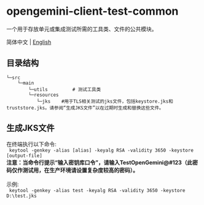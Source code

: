 # opengemini-client-test-common
一个用于存放单元或集成测试所需的工具类、文件的公共模块。

简体中文 | [English](README.md)

## 目录结构
```
└─src
    └─main
        └─utils         # 测试工具类
        └─resources
           └─jks    #用于TLS相关测试的jks文件，包括keystore.jks和truststore.jks。请参阅“生成JKS文件”以在过期时生成和替换这些文件。
```

## 生成JKS文件
在终端执行以下命令:
<br>
` keytool -genkey -alias [alias] -keyalg RSA -validity 3650 -keystore [output-file]`
<br>
**注意：当命令行提示“输入密钥库口令”，请输入TestOpenGemini@#123（此密码仅作测试用，在生产环境请设置复杂度较高的密码）。**
<br><br>
示例:
<br>
` keytool -genkey -alias test -keyalg RSA -validity 3650 -keystore D:\test.jks`
